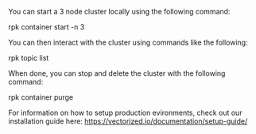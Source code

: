 You can start a 3 node cluster locally using the following command: 

rpk container start -n 3

You can then interact with the cluster using commands like the following: 

rpk topic list

When done, you can stop and delete the cluster with the following command:
    
rpk container purge

For information on how to setup production evironments, check out our
installation guide here: https://vectorized.io/documentation/setup-guide/
